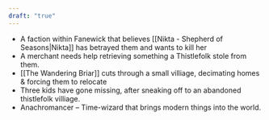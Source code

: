 ```yaml
---
draft: "true"
---
```


- A faction within Fanewick that believes [[Nikta - Shepherd of Seasons|Nikta]] has betrayed them and wants to kill her
- A merchant needs help retrieving something a Thistlefolk stole from them.
- [[The Wandering Briar]] cuts through a small villiage, decimating homes & forcing them to relocate
- Three kids have gone missing, after sneaking off to an abandoned thistlefolk villiage.
- Anachromancer – Time-wizard that brings modern things into the world.
